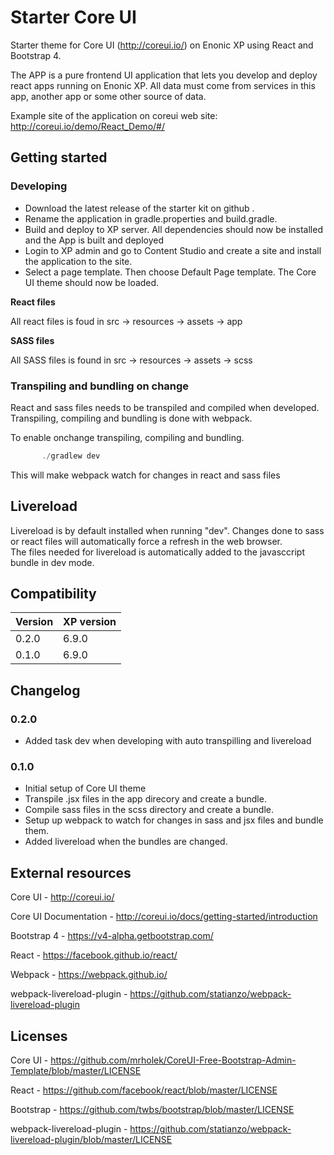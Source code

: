 # Starter Core UI

Starter theme for Core UI (http://coreui.io/) on Enonic XP using React and Bootstrap 4. 

The APP is a pure frontend UI application that lets you develop and deploy react apps running on Enonic XP. 
All data must come from services in this app, another app or some other source of data.    

Example site of the application on coreui web site: http://coreui.io/demo/React_Demo/#/

## Getting started

### Developing

* Download the latest release of the starter kit on github .
* Rename the application in gradle.properties and build.gradle.
* Build and deploy to XP server. All dependencies should now be installed and the App is built and deployed
* Login to XP admin and go to Content Studio and create a site and install the application to the site.
* Select a page template. Then choose Default Page template. The Core UI theme should now be loaded.  

**React files**

All react files is foud in  src -> resources -> assets -> app

**SASS files**

All SASS files is found in  src -> resources -> assets -> scss


### Transpiling and bundling on change
React and sass files needs to be transpiled and compiled when developed. Transpiling, compiling and bundling is done with webpack.  
 
To enable onchange transpiling, compiling and bundling.
 
```javascript
       ./gradlew dev 
```

This will make webpack watch for changes in react and sass files  

## Livereload

Livereload is by default installed when running "dev". Changes done to sass or react files will automatically force a refresh in the web browser.   
The files needed for livereload is automatically added to the javasccript bundle in dev mode. 

## Compatibility

| Version       | XP version |
| ------------- | ---------- |
| 0.2.0         | 6.9.0      |
| 0.1.0         | 6.9.0      |



## Changelog

### 0.2.0

* Added task dev when developing with auto transpilling and livereload


### 0.1.0

* Initial setup of Core UI theme
* Transpile .jsx files in the app direcory and create a bundle.
* Compile sass files in the scss directory and create a bundle.
* Setup up webpack to watch for changes in sass and jsx files and bundle them.
* Added livereload when the bundles are changed.


## External resources

Core UI  - http://coreui.io/

Core UI Documentation -  http://coreui.io/docs/getting-started/introduction

Bootstrap 4 - https://v4-alpha.getbootstrap.com/

React - https://facebook.github.io/react/

Webpack - https://webpack.github.io/

webpack-livereload-plugin - https://github.com/statianzo/webpack-livereload-plugin

## Licenses

Core UI - https://github.com/mrholek/CoreUI-Free-Bootstrap-Admin-Template/blob/master/LICENSE

React - https://github.com/facebook/react/blob/master/LICENSE

Bootstrap - https://github.com/twbs/bootstrap/blob/master/LICENSE

webpack-livereload-plugin - https://github.com/statianzo/webpack-livereload-plugin/blob/master/LICENSE